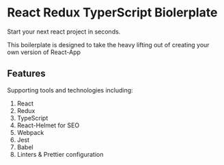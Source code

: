 # React Redux TyperScript Biolerplate

Start your next react project in seconds. 

This boilerplate is designed to take the heavy lifting out of creating your own version of React-App 

## Features

Supporting tools and technologies including:

1. React 
2. Redux
3. TypeScript
4. React-Helmet for SEO
4. Webpack
5. Jest 
6. Babel 
7. Linters & Prettier configuration

